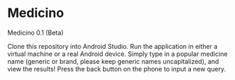 # Medicino
Medicino 0.1 (Beta)


Clone this repository into Android Studio. Run the application in either a virtual machine or a real Android device. Simply type
in a popular medicine name (generic or brand, please keep generic names uncapitalized), and view the results! Press the back button on the phone to input a new query.
